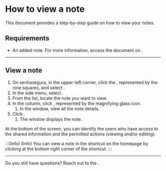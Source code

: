 # How to view a note 

This document provides a step-by-step guide on how to view your notes.

## Requirements

* An added note. For more information, access the document on .

***
## View a note

1. On senhasegura, in the upper-left corner, click the , represented by the nine squares, and select .
2. In the side menu, select . 
3. From the list, locate the note you want to view.
4. In the  column, click , represented by the magnifying glass icon.
    1. In the  window, view all the note details.
5. Click .
    1. The  window displays the note.

At the bottom of the  screen, you can identify the users who have access to the shared information and the permitted actions (viewing and/or editing).

:::(Info) (Info)
You can view a note in the shortcut on the  homepage by clicking  at the bottom right corner of the shortcut.
:::
***

Do you still have questions? Reach out to the .